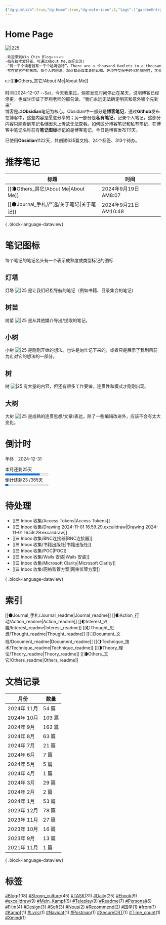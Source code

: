 ```yaml
---
{"dg-publish":true,"dg-home":true,"dg-note-icon":2,"tags":["gardenEntry"],"permalink":"/🌘Others_其它/Win Chin Blog/","dgPassFrontmatter":true,"noteIcon":2,"created":"2024-08-24T08:36:20.682+08:00","updated":"2024-11-07T12:40:57.075+08:00"}
---
```


# **Home Page**
![|225](https://cdn.jsdelivr.net/gh/BTW-Q/blog_img/image/202409091002741.svg)
```markdown
-欢迎来到Win Chin Blog⭐⭐⭐⭐✨
-如有技术爱好者，可通过About Me,友好交流!
-“有一千个读者就有一千个哈姆雷特”。There are a thousand Hamlets in a thousand people's eyes.-威廉·莎士比亚
-写在前言中的东西，每个人的想法、观点都源自本身的认知、环境并受限于时代的局限性，学会接受一切也不接受一切。
```
👉[[🌘Others_其它/About Me\|About Me]]  
<div><span>时间:2024-12-07  --Sat，今天我来过，倘若发现时间停止在某天，说明博客已经停更，也或许印证了罗翔老师的那句话，“我们永远无法确定明天和意外哪个先到来”</span></div><span><span>博客是以<strong>Obsidian</strong>笔记为核心。Obsidian中一部分是<strong>博客笔记</strong>，通过<strong>Github</strong>发布在博客中，这些内容是愿意分享的；另一部分是<strong>私有笔记</strong>，记录个人笔记，这部分内容只能看到笔记名但因未上传故无法查看。如何区分博客笔记和私有笔记，在博客中笔记名称前有<strong>笔记图标</strong>标记的是博客笔记。今日是博客发布111天。</span></span><p><span>已使用<strong>Obsidian</strong>1122天，共创建635篇文档、24个标签、313个待办。</span></p>

# 推荐笔记

| 标题                                    | 时间                  |
| ------------------------------------- | ------------------- |
| [[🌘Others_其它/About Me\|About Me]] | 2024年9月19日 AM8:07   |
| [[🌑Journal_手札/严选/关于笔记\|关于笔记]]     | 2024年9月21日 AM10:48  |

{ .block-language-dataview}
# 笔记图标
每个笔记的笔记名头有一个表示成熟度或类型标记的图标
## 灯塔
灯塔 ![|25](https://cdn.jsdelivr.net/gh/BTW-Q/blog_img/image/202409152310993.svg) 是让我们轻松导航的笔记（例如书籍、目录集合的笔记）
## 树苗
树苗 ![|25](https://cdn.jsdelivr.net/gh/BTW-Q/blog_img/image/202409141415148.svg) 是从其他媒介导出/提取的笔记。
## 小树
小树 ![|25](https://cdn.jsdelivr.net/gh/BTW-Q/blog_img/image/202409141415144.svg) 是刚刚开始的想法。也许是匆忙记下来的，或者只是展示了我到目前为止对它的想法的一部分。
## 树
树 ![|25](https://cdn.jsdelivr.net/gh/BTW-Q/blog_img/image/202409141415145.svg) 有大量的内容，但还有很多工作要做。连贯性和模式才刚刚出现。
## 大树
大树 ![|25](https://cdn.jsdelivr.net/gh/BTW-Q/blog_img/image/202409141415146.svg) 是成熟的连贯思想/文章/表达，除了一些编辑改进外，应该不会有太大变化。
# 倒计时
<span><span>年终：2024-12-31</span></span><div><span>本月还剩25天</span></div><progress max="31" value="25"><span>-</span></progress><div><span>倒计还剩23 /365天</span></div><progress max="300" value="23"><span>-</span></progress>

# 待处理
- [[☰ Inbox 收集/Access Tokens\|Access Tokens]]
- [[☰ Inbox 收集/Drawing 2024-11-01 16.59.29.excalidraw\|Drawing 2024-11-01 16.59.29.excalidraw]]
- [[☰ Inbox 收集/BNC连接器\|BNC连接器]]
- [[☰ Inbox 收集/书籍出版社\|书籍出版社]]
- [[☰ Inbox 收集/POC\|POC]]
- [[☰ Inbox 收集/Wails 安装\|Wails 安装]]
- [[☰ Inbox 收集/Microsoft Clarity\|Microsoft Clarity]]
- [[☰ Inbox 收集/网络监管方案\|网络监管方案]]

{ .block-language-dataview}

# 索引
[[🌑Journal_手札/Journal_readme\|Journal_readme]]
[[🌒Action_行动/Action_readme\|Action_readme]]
[[🌓Interest_兴趣/Interest_readme\|Interest_readme]]
[[🌔Thought_思想/Thought_readme\|Thought_readme]]
[[🌕Document_文档/Document_readme\|Document_readme]]
[[🌖Technique_技术/Technique_readme\|Technique_readme]]
[[🌗Theory_理论/Theory_readme\|Theory_readme]]
[[🌘Others_其它/Others_readme\|Others_readme]]

# 文档记录
| 月份        | 数量    |
| --------- | ----- |
| 2024年 11月 | 54 篇  |
| 2024年 10月 | 103 篇 |
| 2024年 9月  | 162 篇 |
| 2024年 8月  | 63 篇  |
| 2024年 7月  | 21 篇  |
| 2024年 6月  | 7 篇   |
| 2024年 5月  | 5 篇   |
| 2024年 4月  | 1 篇   |
| 2024年 3月  | 29 篇  |
| 2024年 2月  | 2 篇   |
| 2024年 1月  | 53 篇  |
| 2023年 12月 | 78 篇  |
| 2023年 11月 | 27 篇  |
| 2023年 10月 | 16 篇  |
| 2023年 9月  | 13 篇  |
| 2021年 11月 | 1 篇   |

{ .block-language-dataview}
# 标签
<p><span><a class="internal-link" data-href="#Blog" href="#Blog" target="_blank" rel="noopener nofollow"></a><a href="#Blog" class="tag" target="_blank" rel="noopener nofollow">#Blog</a>(108) <a class="internal-link" data-href="#Strong_culture" href="#Strong_culture" target="_blank" rel="noopener nofollow"></a><a href="#Strong_culture" class="tag" target="_blank" rel="noopener nofollow">#Strong_culture</a>(45) <a class="internal-link" data-href="#TASK" href="#TASK" target="_blank" rel="noopener nofollow"></a><a href="#TASK" class="tag" target="_blank" rel="noopener nofollow">#TASK</a>(31) <a class="internal-link" data-href="#Daily" href="#Daily" target="_blank" rel="noopener nofollow"></a><a href="#Daily" class="tag" target="_blank" rel="noopener nofollow">#Daily</a>(25) <a class="internal-link" data-href="#Ebook" href="#Ebook" target="_blank" rel="noopener nofollow"></a><a href="#Ebook" class="tag" target="_blank" rel="noopener nofollow">#Ebook</a>(9) <a class="internal-link" data-href="#excalidraw" href="#excalidraw" target="_blank" rel="noopener nofollow"></a><a href="#excalidraw" class="tag" target="_blank" rel="noopener nofollow">#excalidraw</a>(9) <a class="internal-link" data-href="#Mein_Kampf" href="#Mein_Kampf" target="_blank" rel="noopener nofollow"></a><a href="#Mein_Kampf" class="tag" target="_blank" rel="noopener nofollow">#Mein_Kampf</a>(9) <a class="internal-link" data-href="#Teleplay" href="#Teleplay" target="_blank" rel="noopener nofollow"></a><a href="#Teleplay" class="tag" target="_blank" rel="noopener nofollow">#Teleplay</a>(9) <a class="internal-link" data-href="#Readme" href="#Readme" target="_blank" rel="noopener nofollow"></a><a href="#Readme" class="tag" target="_blank" rel="noopener nofollow">#Readme</a>(7) <a class="internal-link" data-href="#Personal" href="#Personal" target="_blank" rel="noopener nofollow"></a><a href="#Personal" class="tag" target="_blank" rel="noopener nofollow">#Personal</a>(6) <a class="internal-link" data-href="#Film" href="#Film" target="_blank" rel="noopener nofollow"></a><a href="#Film" class="tag" target="_blank" rel="noopener nofollow">#Film</a>(4) <a class="internal-link" data-href="#Design" href="#Design" target="_blank" rel="noopener nofollow"></a><a href="#Design" class="tag" target="_blank" rel="noopener nofollow">#Design</a>(3) <a class="internal-link" data-href="#Soft" href="#Soft" target="_blank" rel="noopener nofollow"></a><a href="#Soft" class="tag" target="_blank" rel="noopener nofollow">#Soft</a>(3) <a class="internal-link" data-href="#Nous" href="#Nous" target="_blank" rel="noopener nofollow"></a><a href="#Nous" class="tag" target="_blank" rel="noopener nofollow">#Nous</a>(2) <a class="internal-link" data-href="#Recommend" href="#Recommend" target="_blank" rel="noopener nofollow"></a><a href="#Recommend" class="tag" target="_blank" rel="noopener nofollow">#Recommend</a>(2) <a class="internal-link" data-href="#国学" href="#国学" target="_blank" rel="noopener nofollow"></a><a href="#国学" class="tag" target="_blank" rel="noopener nofollow">#国学</a>(1) <a class="internal-link" data-href="#from" href="#from" target="_blank" rel="noopener nofollow"></a><a href="#from" class="tag" target="_blank" rel="noopener nofollow">#from</a>(1) <a class="internal-link" data-href="#Kampf" href="#Kampf" target="_blank" rel="noopener nofollow"></a><a href="#Kampf" class="tag" target="_blank" rel="noopener nofollow">#Kampf</a>(1) <a class="internal-link" data-href="#Lyric" href="#Lyric" target="_blank" rel="noopener nofollow"></a><a href="#Lyric" class="tag" target="_blank" rel="noopener nofollow">#Lyric</a>(1) <a class="internal-link" data-href="#Navicat" href="#Navicat" target="_blank" rel="noopener nofollow"></a><a href="#Navicat" class="tag" target="_blank" rel="noopener nofollow">#Navicat</a>(1) <a class="internal-link" data-href="#Postman" href="#Postman" target="_blank" rel="noopener nofollow"></a><a href="#Postman" class="tag" target="_blank" rel="noopener nofollow">#Postman</a>(1) <a class="internal-link" data-href="#SecureCRT" href="#SecureCRT" target="_blank" rel="noopener nofollow"></a><a href="#SecureCRT" class="tag" target="_blank" rel="noopener nofollow">#SecureCRT</a>(1) <a class="internal-link" data-href="#Time_count" href="#Time_count" target="_blank" rel="noopener nofollow"></a><a href="#Time_count" class="tag" target="_blank" rel="noopener nofollow">#Time_count</a>(1) <a class="internal-link" data-href="#Xmind" href="#Xmind" target="_blank" rel="noopener nofollow"></a><a href="#Xmind" class="tag" target="_blank" rel="noopener nofollow">#Xmind</a>(1)</span></p>
